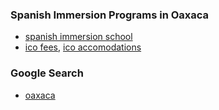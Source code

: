 
### Spanish Immersion Programs in Oaxaca

- [spanish immersion school](https://spanishschoolinmexico.com/accommodation.html)
- [ico fees](https://www.icomexico.com/fees-and-payment), [ico accomodations](https://www.icomexico.com/accommodation)

### Google Search

- [oaxaca](https://www.google.com/search?q=spanish+immersion+programs+for+adults+in+oaxaca%2C+mexico&rlz=1C5OZZY_enUS1141US1141&oq=spanish+immersion+programs+for+adults+in+oaxaca%2C+mexico&gs_lcrp=EgZjaHJvbWUyBggAEEUYOTIICAEQABgWGB4yDQgCEAAYhgMYgAQYigUyDQgDEAAYhgMYgAQYigUyDQgEEAAYhgMYgAQYigUyDQgFEAAYhgMYgAQYigUyDQgGEAAYhgMYgAQYigUyCggHEAAYgAQYogQyBwgIEAAY7wUyBwgJEAAY7wXSAQkxNTg0NGowajeoAgCwAgA&sourceid=chrome&ie=UTF-8)
